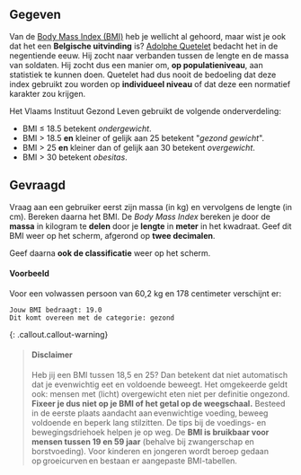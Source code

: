 ## Gegeven
Van de <a href="https://www.gezondleven.be/themas/voeding/obesitas-en-overgewicht/body-mass-index-bmi" target="_blank">Body Mass Index (BMI)</a> heb je wellicht al gehoord, maar wist je ook dat het een **Belgische uitvinding** is? <a href="https://nl.wikipedia.org/wiki/Adolphe_Quetelet" target="_blank">Adolphe Quetelet</a> bedacht het in de negentiende eeuw. Hij zocht naar verbanden tussen de lengte en de massa van soldaten. Hij zocht dus een manier om, **op populatieniveau**, aan statistiek te kunnen doen. Quetelet had dus nooit de bedoeling dat deze index gebruikt zou worden op **individueel niveau** of dat deze een normatief karakter zou krijgen.

Het Vlaams Instituut Gezond Leven gebruikt de volgende onderverdeling:

- BMI ≤ 18.5 betekent *ondergewicht*. 
- BMI > 18.5 **en** kleiner of gelijk aan 25 betekent "*gezond gewicht*".
- BMI > 25 **en** kleiner dan of gelijk aan 30 betekent *overgewicht*. 
- BMI > 30 betekent *obesitas*. 

## Gevraagd
Vraag aan een gebruiker eerst zijn massa (in kg) en vervolgens de lengte (in cm). Bereken daarna het BMI. De *Body Mass Index* bereken je door de **massa** in kilogram te **delen** door je **lengte** in **meter** in het kwadraat. Geef dit BMI weer op het scherm, afgerond op **twee decimalen**.

Geef daarna **ook de classificatie** weer op het scherm.

#### Voorbeeld
Voor een volwassen persoon van 60,2 kg en 178 centimeter verschijnt er:

```
Jouw BMI bedraagt: 19.0
Dit komt overeen met de categorie: gezond
```

{: .callout.callout-warning}
>#### Disclaimer
> Heb jij een BMI tussen 18,5 en 25? Dan betekent dat niet automatisch dat je evenwichtig eet en voldoende beweegt. Het omgekeerde geldt ook: mensen met (licht) overgewicht eten niet per definitie ongezond. **Fixeer je dus niet op je BMI of het getal op de weegschaal.** Besteed in de eerste plaats aandacht aan evenwichtige voeding, beweeg voldoende en beperk lang stilzitten. De tips bij de voedings- en bewegingsdriehoek helpen je op weg. 
> De **BMI is bruikbaar voor mensen tussen 19 en 59 jaar** (behalve bij zwangerschap en borstvoeding). Voor kinderen en jongeren wordt beroep gedaan op groeicurven en bestaan er aangepaste BMI-tabellen. 